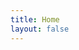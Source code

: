 ```yaml
---
title: Home
layout: false
---
```


<script>
    import IndexEnglish from '/src/routes/[lang]/index.md'
</script>

<IndexEnglish />

